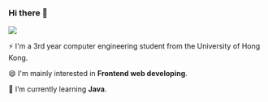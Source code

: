 ### Hi there 👋

<!--
**rainboww3/rainboww3** is a ✨ _special_ ✨ repository because its `README.md` (this file) appears on your GitHub profile.

Here are some ideas to get you started:

- 🔭 I’m currently working on ...
- 🌱 I’m currently learning ...
- 👯 I’m looking to collaborate on ...
- 🤔 I’m looking for help with ...
- 💬 Ask me about ...
- 📫 How to reach me: ...
- 😄 Pronouns: ...
- ⚡ Fun fact: ...
-->

<a href="mailto:rainboww319@gmail.com"><img src="https://img.shields.io/badge/rainboww3-EA4335?style=flat-square&logo=Gmail&logoColor=white&link=mailto:rainboww319@gmail.com"/></a>

⚡ I'm a 3rd year computer engineering student from the University of Hong Kong.

😄 I'm mainly interested in **Frontend web developing**.

🌱 I’m currently learning **Java**.
